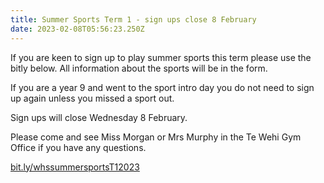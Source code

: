 ```yaml
---
title: Summer Sports Term 1 - sign ups close 8 February
date: 2023-02-08T05:56:23.250Z
---
```

[](https://docs.google.com/forms/d/e/1FAIpQLSeDwhQyW_hK_FoqzadpoDozxRZOUE0lez3isrJ8N0lgcCTmJA/viewform)If you are keen to sign up to play summer sports this term please use the bitly below. All information about the sports will be in the form.

If you are a year 9 and went to the sport intro day you do not need to sign up again unless you missed a sport out.

Sign ups will close Wednesday 8 February.

Please come and see Miss Morgan or Mrs Murphy in the Te Wehi Gym Office if you have any questions.

[bit.ly/whssummersportsT12023](https://docs.google.com/forms/d/e/1FAIpQLSeDwhQyW_hK_FoqzadpoDozxRZOUE0lez3isrJ8N0lgcCTmJA/viewform)